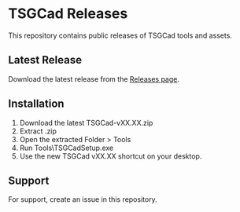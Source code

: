 ﻿# TSGCad Releases

This repository contains public releases of TSGCad tools and assets.

## Latest Release

Download the latest release from the [Releases page](../../releases/latest).

## Installation

1. Download the latest TSGCad-vXX.XX.zip
2. Extract .zip
3. Open the extracted Folder > Tools
4. Run Tools\TSGCadSetup.exe
5. Use the new TSGCad vXX.XX shortcut on your desktop.

## Support

For support, create an issue in this repository.
